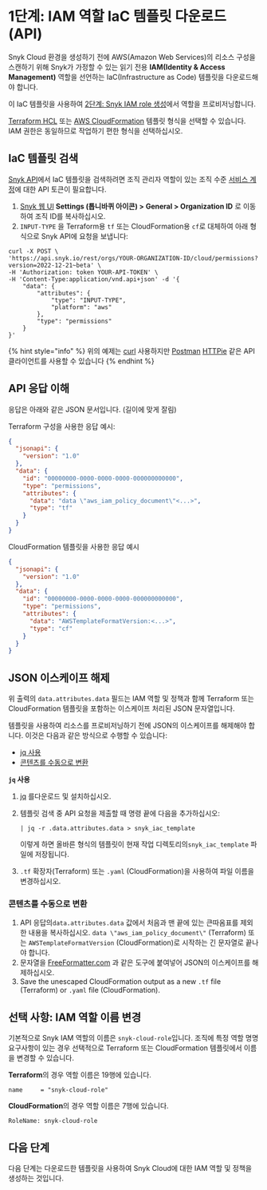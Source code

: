 # 1단계: IAM 역할 IaC 템플릿 다운로드 (API)

Snyk Cloud 환경을 생성하기 전에 AWS(Amazon Web Services)의 리소스 구성을 스캔하기 위해 Snyk가 가정할 수 있는 읽기 전용 **IAM(Identity & Access Management)** 역할을 선언하는 IaC(Infrastructure as Code) 템플릿을 다운로드해야 합니다.

이 IaC 템플릿을 사용하여 [2단계: Snyk IAM role 생성](../snyk-cloud-for-aws-web-ui/step-2-create-the-snyk-iam-role.md)에서 역할을 프로비저닝합니다.

[Terraform HCL](https://www.terraform.io/language/syntax/configuration) 또는 [AWS CloudFormation](https://docs.aws.amazon.com/AWSCloudFormation/latest/UserGuide/Welcome.html) 템플릿 형식을 선택할 수 있습니다. IAM 권한은 동일하므로 작업하기 편한 형식을 선택하십시오.

## IaC 템플릿 검색

[Snyk API](https://apidocs.snyk.io/?version=2022-12-21%7Ebeta#post-/orgs/-org\_id-/cloud/permissions)에서 IaC 템플릿을 검색하려면 조직 관리자 역할이 있는 조직 수준 [서비스 계정](https://docs.snyk.io/features/user-and-group-management/structure-account-for-high-application-performance/service-accounts#set-up-a-service-account)에 대한 API 토큰이 필요합니다.

1. [Snyk 웹 UI](https://app.snyk.io) **Settings (톱니바퀴 아이콘) > General > Organization ID** 로 이동하여 조직 ID를 복사하십시오.
2. `INPUT-TYPE` 을 Terraform용 `tf` 또는 CloudFormation용 `cf`로 대체하여 아래 형식으로 Snyk API에 요청을 보냅니다:

```
curl -X POST \
'https://api.snyk.io/rest/orgs/YOUR-ORGANIZATION-ID/cloud/permissions?version=2022-12-21~beta' \
-H 'Authorization: token YOUR-API-TOKEN' \
-H 'Content-Type:application/vnd.api+json' -d '{
    "data": {
        "attributes": {
            "type": "INPUT-TYPE",
            "platform": "aws"
        },
        "type": "permissions"
    }
}'
```

{% hint style="info" %}
위의 예제는 [curl](https://curl.se/) 사용하지만 [Postman](https://www.postman.com/) [HTTPie](https://httpie.io/) 같은 API 클라이언트를 사용할 수 있습니다
{% endhint %}

## API 응답 이해

응답은 아래와 같은 JSON 문서입니다. (길이에 맞게 잘림)

Terraform 구성을 사용한 응답 예시:

```json
{
  "jsonapi": {
    "version": "1.0"
  },
  "data": {
    "id": "00000000-0000-0000-0000-000000000000",
    "type": "permissions",
    "attributes": {
      "data": "data \"aws_iam_policy_document\"<...>",
      "type": "tf"
    }
  }
}
```

CloudFormation 템플릿을 사용한 응답 예시

```json
{
  "jsonapi": {
    "version": "1.0"
  },
  "data": {
    "id": "00000000-0000-0000-0000-000000000000",
    "type": "permissions",
    "attributes": {
      "data": "AWSTemplateFormatVersion:<...>",
      "type": "cf"
    }
  }
}
```

## JSON 이스케이프 해제

위 출력의 `data.attributes.data` 필드는 IAM 역할 및 정책과 함께 Terraform 또는 CloudFormation 템플릿을 포함하는 이스케이프 처리된 JSON 문자열입니다.

템플릿을 사용하여 리소스를 프로비저닝하기 전에 JSON의 이스케이프를 해제해야 합니다. 이것은 다음과 같은 방식으로 수행할 수 있습니다:

* [jq 사용](step-1-download-iam-role-iac-template.md#use-jq)
* [콘텐츠를 수동으로 변환](step-1-download-iam-role-iac-template.md#transform-the-content-manually)

**`jq` 사용**

1. [jq](https://stedolan.github.io/jq/download/) 를다운로드 및 설치하십시오.
2.  템플릿 검색 중 API 요청을 제출할 때 명령 끝에 다음을 추가하십시오:

    ```
    | jq -r .data.attributes.data > snyk_iac_template
    ```

    이렇게 하면 올바른 형식의 템플릿이 현재 작업 디렉토리의`snyk_iac_template` 파일에 저장됩니다.
3. `.tf` 확장자(Terraform) 또는 `.yaml` (CloudFormation)을 사용하여 파일 이름을 변경하십시오.

### 콘텐츠를 수동으로 변환

1. API 응답의`data.attributes.data` 값에서 처음과 맨 끝에 있는 큰따옴표를 제외한 내용을 복사하십시오.  `data \"aws_iam_policy_document\"` (Terraform) 또는 `AWSTemplateFormatVersion` (CloudFormation)로 시작하는 긴 문자열로 끝나야 합니다.
2. 문자열을 [FreeFormatter.com](https://www.freeformatter.com/json-escape.html) 과 같은 도구에 붙여넣어 JSON의 이스케이프를 해제하십시오.
3. Save the unescaped CloudFormation output as a new `.tf` file (Terraform) or `.yaml` file (CloudFormation).

## 선택 사항: IAM 역할 이름 변경

기본적으로 Snyk IAM 역할의 이름은 `snyk-cloud-role`입니다. 조직에 특정 역할 명명 요구사항이 있는 경우 선택적으로 Terraform 또는 CloudFormation 템플릿에서 이름을 변경할 수 있습니다.

**Terraform**의 경우 역할 이름은 19행에 있습니다.

`name     = "snyk-cloud-role"`

**CloudFormation**의 경우 역할 이름은 7행에 있습니다.

&#x20;  `RoleName: snyk-cloud-role`

## 다음 단계

다음 단계는 다운로드한 템플릿을 사용하여 Snyk Cloud에 대한 IAM 역할 및 정책을 생성하는 것입니다.
